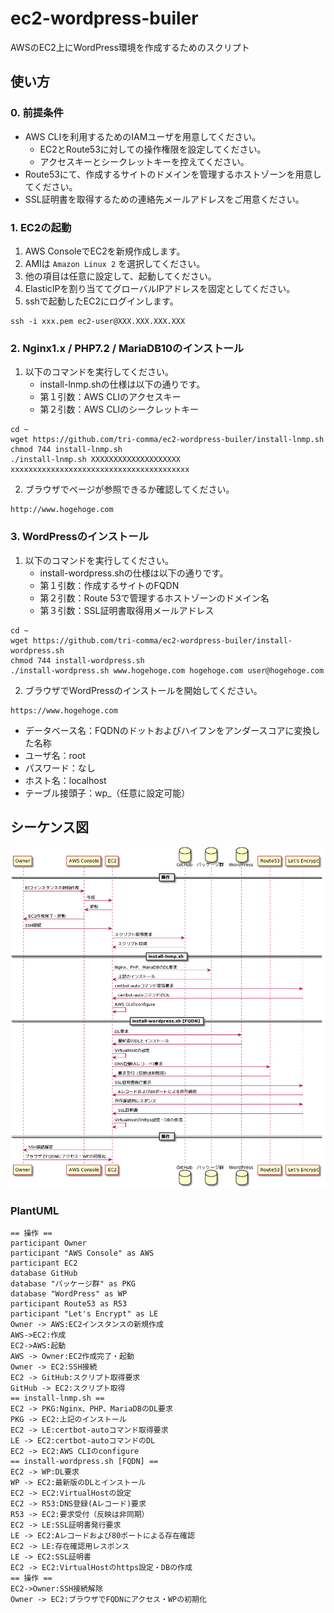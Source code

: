 # ec2-wordpress-builer
AWSのEC2上にWordPress環境を作成するためのスクリプト

## 使い方

### 0. 前提条件

- AWS CLIを利用するためのIAMユーザを用意してください。
    - EC2とRoute53に対しての操作権限を設定してください。
    - アクセスキーとシークレットキーを控えてください。
- Route53にて、作成するサイトのドメインを管理するホストゾーンを用意してください。
- SSL証明書を取得するための連絡先メールアドレスをご用意ください。

### 1. EC2の起動

1. AWS ConsoleでEC2を新規作成します。
1. AMIは `Amazon Linux 2` を選択してください。
1. 他の項目は任意に設定して、起動してください。
1. ElasticIPを割り当ててグローバルIPアドレスを固定としてください。
1. sshで起動したEC2にログインします。
```
ssh -i xxx.pem ec2-user@XXX.XXX.XXX.XXX
```

### 2. Nginx1.x / PHP7.2 / MariaDB10のインストール

1. 以下のコマンドを実行してください。
    - install-lnmp.shの仕様は以下の通りです。
    - 第１引数：AWS CLIのアクセスキー
    - 第２引数：AWS CLIのシークレットキー
```
cd ~
wget https://github.com/tri-comma/ec2-wordpress-builer/install-lnmp.sh
chmod 744 install-lnmp.sh
./install-lnmp.sh XXXXXXXXXXXXXXXXXXXX xxxxxxxxxxxxxxxxxxxxxxxxxxxxxxxxxxxxxxxx
```
2. ブラウザでページが参照できるか確認してください。
```
http://www.hogehoge.com
```

### 3. WordPressのインストール

1. 以下のコマンドを実行してください。
    - install-wordpress.shの仕様は以下の通りです。
    - 第１引数：作成するサイトのFQDN
    - 第２引数：Route 53で管理するホストゾーンのドメイン名
    - 第３引数：SSL証明書取得用メールアドレス
```
cd ~
wget https://github.com/tri-comma/ec2-wordpress-builer/install-wordpress.sh
chmod 744 install-wordpress.sh
./install-wordpress.sh www.hogehoge.com hogehoge.com user@hogehoge.com
```
2. ブラウザでWordPressのインストールを開始してください。
```
https://www.hogehoge.com
```
- データベース名：FQDNのドットおよびハイフンをアンダースコアに変換した名称
- ユーザ名：root
- パスワード：なし
- ホスト名：localhost
- テーブル接頭子：wp_（任意に設定可能）

## シーケンス図

![図](Sequence_Diagram.png)

### PlantUML

```
== 操作 ==
participant Owner
participant "AWS Console" as AWS
participant EC2
database GitHub
database "パッケージ群" as PKG
database "WordPress" as WP
participant Route53 as R53
participant "Let's Encrypt" as LE
Owner -> AWS:EC2インスタンスの新規作成
AWS->EC2:作成
EC2->AWS:起動
AWS -> Owner:EC2作成完了・起動
Owner -> EC2:SSH接続
EC2 -> GitHub:スクリプト取得要求
GitHub -> EC2:スクリプト取得
== install-lnmp.sh ==
EC2 -> PKG:Nginx、PHP、MariaDBのDL要求
PKG -> EC2:上記のインストール
EC2 -> LE:certbot-autoコマンド取得要求
LE -> EC2:certbot-autoコマンドのDL
EC2 -> EC2:AWS CLIのconfigure
== install-wordpress.sh [FQDN] ==
EC2 -> WP:DL要求
WP -> EC2:最新版のDLとインストール
EC2 -> EC2:VirtualHostの設定
EC2 -> R53:DNS登録(Aレコード)要求
R53 -> EC2:要求受付（反映は非同期）
EC2 -> LE:SSL証明書発行要求
LE -> EC2:Aレコードおよび80ポートによる存在確認
EC2 -> LE:存在確認用レスポンス
LE -> EC2:SSL証明書
EC2 -> EC2:VirtualHostのhttps設定・DBの作成
== 操作 ==
EC2->Owner:SSH接続解除
Owner -> EC2:ブラウザでFQDNにアクセス・WPの初期化
```


